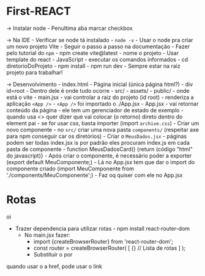 # First-REACT

-> Instalar node
    - Penultima aba marcar checkbox

-> Na IDE
    - Verificar se node tá instalado
        - ` node -v `
    - Usar o node pra criar um novo projeto Vite
        - Seguir o passo a passo na documentação
            - Fazer pelo tutorial do ` npm `
        - npm create vite@latest
            - nome o projeto
            - Usar template do react
            - JavaScript
        - executar os comandos informados
            - cd diretorioDoProjeto
            - npm install
            - npm run dev
    - Sempre estar na raiz projeto para trabalhar!

-> Desenvolvimento
    - index.html
        - Página inicial (única página html?)
        - div id=root
            - Dentro dele é onde tudo ocorre
    - src/
        - assets/
        - public/
            - onde está o vite
        - main.jsx
            - vai controlar a raiz do projeto (id root)
            - renderiza a aplicação `<App />`
                - `<App />` foi importado o ./App.jsx
    - App.jsx
        - vai retornar conteúdo da página
        - ele tem um gerenciador de estado de exemplo
        - quando usa <> quer dizer que vai colocar (o retorno) direto dentro do element pai
        - se for usar css, basta importer (import ` archive.css `)
	- Criar um novo componente
		- no ` src/ ` criar uma nova pasta ` components/ ` (respeitar axe para npm conseguir car os diretórios)
			- Criar o ` MeusDados.jsx `
			- páginas podem ser todas index.jsx is por padrão eles procuram index.js em cada pasta de componente
		- function MeusDadosCard() {return (código "html" do javascript)}
		- Após criar o componente, é necessário poder a exporter (export default MeuComponente;)
			- Lá no App.jsx tem que dar o import do componente criado (import MeuComponente from './components/MeuComponente';)
				- Faz oq quiser com ele no App.jsx

# Rotas
oi
- Trazer dependencia para utilizar rotas
       - npm install react-router-dom
  - No main.jsx fazer:
    - import {createBrowserRouter} from 'react-router-dom';
    - const router = createBrowserRouter(
        [
           {}            // Lista de rotas
        ]
      );
    - Substituir o <App/> por <RouterProvider router = {router}>
  
quando usar o a href, pode usar o <Link to='/about'>link</Link> 